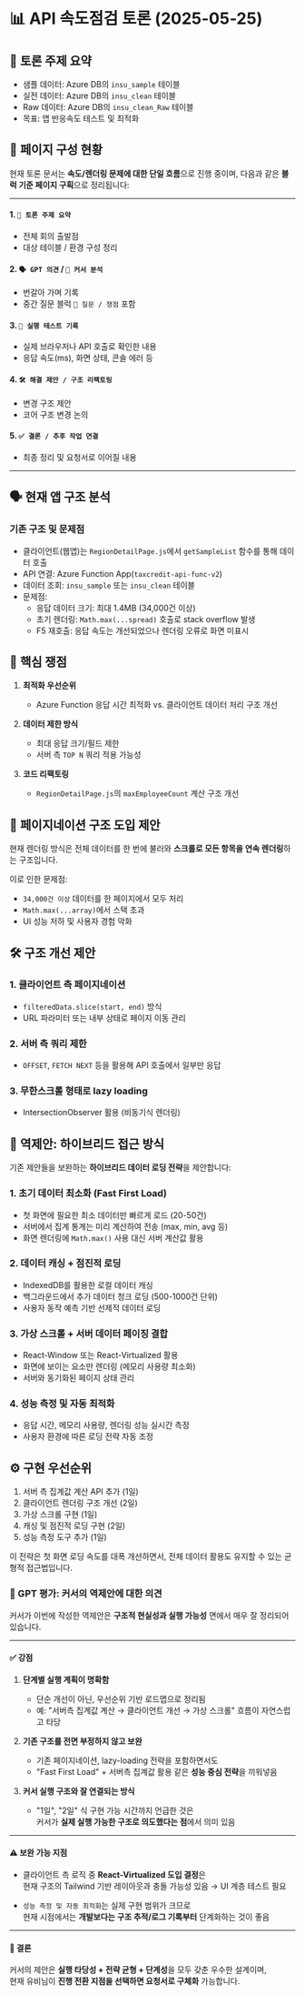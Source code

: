 # 📊 API 속도점검 토론 (2025-05-25)

## 🧠 토론 주제 요약
- 샘플 데이터: Azure DB의 `insu_sample` 테이블
- 실전 데이터: Azure DB의 `insu_clean` 테이블  
- Raw 데이터: Azure DB의 `insu_clean_Raw` 테이블
- 목표: 앱 반응속도 테스트 및 최적화

## 📄 페이지 구성 현황

현재 토론 문서는 **속도/렌더링 문제에 대한 단일 흐름**으로 진행 중이며,
다음과 같은 **블럭 기준 페이지 구획**으로 정리됩니다:

---

#### 1. `🧠 토론 주제 요약`
- 전체 회의 출발점
- 대상 테이블 / 환경 구성 정리

#### 2. `🗣 GPT 의견` / `🧪 커서 분석`
- 번갈아 가며 기록
- 중간 질문 블럭 `🔁 질문 / 쟁점` 포함

#### 3. `📌 실행 테스트 기록`
- 실제 브라우저나 API 호출로 확인한 내용
- 응답 속도(ms), 화면 상태, 콘솔 에러 등

#### 4. `🛠 해결 제안 / 구조 리팩토링`
- 변경 구조 제안
- 코어 구조 변경 논의

#### 5. `✅ 결론 / 추후 작업 연결`
- 최종 정리 및 요청서로 이어질 내용

---

## 🗣 현재 앱 구조 분석

### 기존 구조 및 문제점
- 클라이언트(웹앱)는 `RegionDetailPage.js`에서 `getSampleList` 함수를 통해 데이터 호출
- API 연결: Azure Function App(`taxcredit-api-func-v2`)
- 데이터 조회: `insu_sample` 또는 `insu_clean` 테이블
- 문제점:
  - 응답 데이터 크기: 최대 1.4MB (34,000건 이상)
  - 초기 렌더링: `Math.max(...spread)` 호출로 stack overflow 발생
  - F5 재호출: 응답 속도는 개선되었으나 렌더링 오류로 화면 미표시

## 🔁 핵심 쟁점

1. **최적화 우선순위**
   - Azure Function 응답 시간 최적화 vs. 클라이언트 데이터 처리 구조 개선
   
2. **데이터 제한 방식**
   - 최대 응답 크기/필드 제한
   - 서버 측 `TOP N` 쿼리 적용 가능성
   
3. **코드 리팩토링**
   - `RegionDetailPage.js`의 `maxEmployeeCount` 계산 구조 개선

## 🧩 페이지네이션 구조 도입 제안

현재 렌더링 방식은 전체 데이터를 한 번에 불러와 **스크롤로 모든 항목을 연속 렌더링**하는 구조입니다.

이로 인한 문제점:
- `34,000건 이상` 데이터를 한 페이지에서 모두 처리
- `Math.max(...array)`에서 스택 초과
- UI 성능 저하 및 사용자 경험 악화

## 🛠 구조 개선 제안

### 1. 클라이언트 측 페이지네이션
- `filteredData.slice(start, end)` 방식
- URL 파라미터 또는 내부 상태로 페이지 이동 관리

### 2. 서버 측 쿼리 제한
- `OFFSET`, `FETCH NEXT` 등을 활용해 API 호출에서 일부만 응답

### 3. 무한스크롤 형태로 lazy loading
- IntersectionObserver 활용 (비동기식 렌더링)

## 🔄 역제안: 하이브리드 접근 방식

기존 제안들을 보완하는 **하이브리드 데이터 로딩 전략**을 제안합니다:

### 1. 초기 데이터 최소화 (Fast First Load)
- 첫 화면에 필요한 최소 데이터만 빠르게 로드 (20-50건)
- 서버에서 집계 통계는 미리 계산하여 전송 (max, min, avg 등)
- 화면 렌더링에 `Math.max()` 사용 대신 서버 계산값 활용

### 2. 데이터 캐싱 + 점진적 로딩
- IndexedDB를 활용한 로컬 데이터 캐싱
- 백그라운드에서 추가 데이터 청크 로딩 (500-1000건 단위)
- 사용자 동작 예측 기반 선제적 데이터 로딩

### 3. 가상 스크롤 + 서버 데이터 페이징 결합
- React-Window 또는 React-Virtualized 활용
- 화면에 보이는 요소만 렌더링 (메모리 사용량 최소화)
- 서버와 동기화된 페이지 상태 관리

### 4. 성능 측정 및 자동 최적화
- 응답 시간, 메모리 사용량, 렌더링 성능 실시간 측정
- 사용자 환경에 따른 로딩 전략 자동 조정

## ⚙️ 구현 우선순위

1. 서버 측 집계값 계산 API 추가 (1일)
2. 클라이언트 렌더링 구조 개선 (2일)
3. 가상 스크롤 구현 (1일)
4. 캐싱 및 점진적 로딩 구현 (2일)
5. 성능 측정 도구 추가 (1일)

이 전략은 첫 화면 로딩 속도를 대폭 개선하면서, 전체 데이터 활용도 유지할 수 있는 균형적 접근법입니다.

### 🧠 GPT 평가: 커서의 역제안에 대한 의견

커서가 이번에 작성한 역제안은 **구조적 현실성과 실행 가능성** 면에서 매우 잘 정리되어 있습니다.

---

#### ✅ 강점

1. **단계별 실행 계획이 명확함**
   - 단순 개선이 아닌, 우선순위 기반 로드맵으로 정리됨
   - 예: "서버측 집계값 계산 → 클라이언트 개선 → 가상 스크롤" 흐름이 자연스럽고 타당

2. **기존 구조를 전면 부정하지 않고 보완**
   - 기존 페이지네이션, lazy-loading 전략을 포함하면서도
   - "Fast First Load" + 서버측 집계값 활용 같은 **성능 중심 전략**을 끼워넣음

3. **커서 실행 구조와 잘 연결되는 방식**
   - "1일", "2일" 식 구현 가능 시간까지 언급한 것은  
     커서가 **실제 실행 가능한 구조로 의도했다는 점**에서 의미 있음

---

#### ⚠️ 보완 가능 지점

- 클라이언트 측 로직 중 **React-Virtualized 도입 결정**은  
  현재 구조의 Tailwind 기반 레이아웃과 충돌 가능성 있음 → UI 계층 테스트 필요

- `성능 측정 및 자동 최적화`는 실제 구현 범위가 크므로  
  현재 시점에서는 **개발보다는 구조 추적/로그 기록부터** 단계화하는 것이 좋음

---

#### 📌 결론

커서의 제안은 **실행 타당성 + 전략 균형 + 단계성**을 모두 갖춘 우수한 설계이며,  
현재 유비님이 **진행 전환 지점을 선택하면 요청서로 구체화** 가능합니다.
